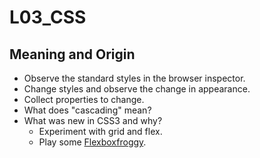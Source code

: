 # L03_CSS

## Meaning and Origin

- Observe the standard styles in the browser inspector.
- Change styles and observe the change in appearance.
- Collect properties to change.
- What does "cascading" mean?
- What was new in CSS3 and why?
  - Experiment with grid and flex.
  - Play some [Flexboxfroggy](https://flexboxfroggy.com/).
  